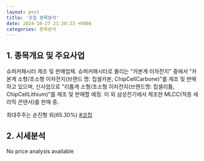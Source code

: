 ```yaml
---
layout: post
title: '코칩 종목분석'
date: 2024-10-27 21:20:23 +0900
categories: 종목분석
---
```


## 1. 종목개요 및 주요사업

슈퍼커패시터 제조 및 판매업체. 슈퍼커패시터로 불리는 "카본계 이차전지" 중에서 "카본계 소형/초소형 이차전지(브랜드 명: 칩셀카본, ChipCellCarbone)"를 제조 및 판매하고 있으며, 신사업으로 "리튬계 소형/초소형 이차전지(브랜드명: 칩셀리튬, ChipCellLithium)"를 제조 및 판매할 예정. 이 외 삼성전기에서 제조한 MLCC(적층 세라믹 콘덴서)를 판매 중.

최대주주는 손진형 외(65.30%)
[#코칩](#)

## 2. 시세분석

No price analysis available
